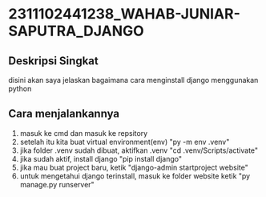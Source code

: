 # 2311102441238_WAHAB-JUNIAR-SAPUTRA_DJANGO

## Deskripsi Singkat
disini akan saya jelaskan bagaimana cara menginstall django menggunakan python

## Cara menjalankannya
1. masuk ke cmd dan masuk ke repsitory 
2. setelah itu kita buat virtual environment(env) "py -m env .venv"
3. jika folder .venv sudah dibuat, aktifkan .venv "cd .venv/Scripts/activate"
4. jika sudah aktif, install django "pip install django"
5. jika mau buat project baru, ketik "django-admin startproject website"
6. untuk mengetahui django terinstall, masuk ke folder website ketik "py manage.py runserver" 